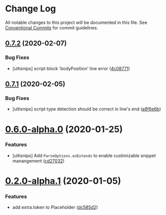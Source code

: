# Change Log

All notable changes to this project will be documented in this file.
See [Conventional Commits](https://conventionalcommits.org) for commit guidelines.

## [0.7.2](https://github.com/hikerpig/unisnips/compare/v0.7.1...v0.7.2) (2020-02-07)


### Bug Fixes

* [ultisnips] script block 'bodyPosition' line error ([4c08771](https://github.com/hikerpig/unisnips/commit/4c08771323873171d807bef0e215217742f6fde8))





## [0.7.1](https://github.com/hikerpig/unisnips/compare/v0.7.0...v0.7.1) (2020-02-05)


### Bug Fixes

* [ultisnips] script type detection should be correct in line's end ([a8f6e6b](https://github.com/hikerpig/unisnips/commit/a8f6e6b4767eed6736e52e7cd0d1121ce4aa67e4))





# [0.6.0-alpha.0](https://github.com/hikerpig/unisnips/compare/v0.5.1-alpha.0...v0.6.0-alpha.0) (2020-01-25)


### Features

* [ultisnips] Add `ParseOptions.onExtends` to enable custimizable snippet manangement ([cd27032](https://github.com/hikerpig/unisnips/commit/cd27032f9367f253836aa82dc8e4ca4fa639845a))





# [0.2.0-alpha.1](https://github.com/hikerpig/unisnips/compare/@unisnips/ultisnips@0.2.0-alpha.0...@unisnips/ultisnips@0.2.0-alpha.1) (2020-01-05)


### Features

* add extra.token to Placeholder ([dc585d2](https://github.com/hikerpig/unisnips/commit/dc585d2f7d3d7f612bd9e88966f4cc7f28f8c5db))
